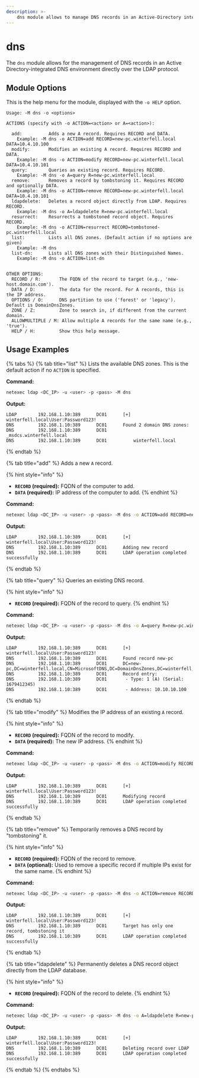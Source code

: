 ```yaml
---
description: >-
    dns module allows to manage DNS records in an Active-Directory integrated DNS over the LDAP protocol.
---
```


# dns

The `dns` module allows for the management of DNS records in an Active Directory-integrated DNS environment directly over the LDAP protocol.

## Module Options

This is the help menu for the module, displayed with the `-o HELP` option.

```
Usage: -M dns -o <options>

ACTIONS (specify with -o ACTION=<action> or A=<action>):

  add:          Adds a new A record. Requires RECORD and DATA.
    Example: -M dns -o ACTION=add RECORD=new-pc.winterfell.local DATA=10.4.10.100
  modify:       Modifies an existing A record. Requires RECORD and DATA.
    Example: -M dns -o ACTION=modify RECORD=new-pc.winterfell.local DATA=10.4.10.101
  query:        Queries an existing record. Requires RECORD.
    Example: -M dns -o A=query R=new-pc.winterfell.local
  remove:       Removes a record by tombstoning it. Requires RECORD and optionally DATA.
    Example: -M dns -o ACTION=remove RECORD=new-pc.winterfell.local DATA=10.4.10.101
  ldapdelete:   Deletes a record object directly from LDAP. Requires RECORD.
    Example: -M dns -o A=ldapdelete R=new-pc.winterfell.local
  resurrect:    Resurrects a tombstoned record object. Requires RECORD.
    Example: -M dns -o ACTION=resurrect RECORD=tombstoned-pc.winterfell.local
  list:         Lists all DNS zones. (Default action if no options are given)
    Example: -M dns
  list-dn:      Lists all DNS zones with their Distinguished Names.
    Example: -M dns -o ACTION=list-dn


OTHER OPTIONS:
  RECORD / R:       The FQDN of the record to target (e.g., 'new-host.domain.com').
  DATA / D:         The data for the record. For A records, this is the IP address.
  OPTIONS / O:      DNS partition to use ('forest' or 'legacy'). Default is DomainDnsZones.
  ZONE / Z:         Zone to search in, if different from the current domain.
  ALLOWMULTIPLE / M: Allow multiple A records for the same name (e.g., 'true').
  HELP / H:         Show this help message.
```

## Usage Examples

{% tabs %}
{% tab title="list" %}
Lists the available DNS zones. This is the default action if no `ACTION` is specified.

**Command:**
```bash
netexec ldap <DC_IP> -u <user> -p <pass> -M dns
```

**Output:**
```
LDAP        192.168.1.10:389      DC01      [+] winterfell.local\User:Password123!
DNS         192.168.1.10:389      DC01      Found 2 domain DNS zones:
DNS         192.168.1.10:389      DC01          _msdcs.winterfell.local
DNS         192.168.1.10:389      DC01          winterfell.local
```
{% endtab %}

{% tab title="add" %}
Adds a new `A` record.

{% hint style="info" %}
*   **`RECORD` (required):** FQDN of the computer to add.
*   **`DATA` (required):** IP address of the computer to add.
{% endhint %}

**Command:**
```bash
netexec ldap <DC_IP> -u <user> -p <pass> -M dns -o ACTION=add RECORD=new-pc.winterfell.local DATA=10.10.10.100
```

**Output:**
```
LDAP        192.168.1.10:389      DC01      [+] winterfell.local\User:Password123!
DNS         192.168.1.10:389      DC01      Adding new record
DNS         192.168.1.10:389      DC01      LDAP operation completed successfully
```
{% endtab %}

{% tab title="query" %}
Queries an existing DNS record.

{% hint style="info" %}
*   **`RECORD` (required):** FQDN of the record to query.
{% endhint %}

**Command:**
```bash
netexec ldap <DC_IP> -u <user> -p <pass> -M dns -o A=query R=new-pc.winterfell.local
```

**Output:**
```
LDAP        192.168.1.10:389      DC01      [+] winterfell.local\User:Password123!
DNS         192.168.1.10:389      DC01      Found record new-pc
DNS         192.168.1.10:389      DC01      DC=new-pc,DC=winterfell.local,CN=MicrosoftDNS,DC=DomainDnsZones,DC=winterfell,DC=local
DNS         192.168.1.10:389      DC01      Record entry:
DNS         192.168.1.10:389      DC01       - Type: 1 (A) (Serial: 1679412345)
DNS         192.168.1.10:389      DC01       - Address: 10.10.10.100
```
{% endtab %}

{% tab title="modify" %}
Modifies the IP address of an existing `A` record.

{% hint style="info" %}
*   **`RECORD` (required):** FQDN of the record to modify.
*   **`DATA` (required):** The new IP address.
{% endhint %}

**Command:**
```bash
netexec ldap <DC_IP> -u <user> -p <pass> -M dns -o ACTION=modify RECORD=new-pc.winterfell.local DATA=10.10.10.101
```

**Output:**
```
LDAP        192.168.1.10:389      DC01      [+] winterfell.local\User:Password123!
DNS         192.168.1.10:389      DC01      Modifying record
DNS         192.168.1.10:389      DC01      LDAP operation completed successfully
```
{% endtab %}

{% tab title="remove" %}
Temporarily removes a DNS record by "tombstoning" it.

{% hint style="info" %}
*   **`RECORD` (required):** FQDN of the record to remove.
*   **`DATA` (optional):** Used to remove a specific record if multiple IPs exist for the same name.
{% endhint %}

**Command:**
```bash
netexec ldap <DC_IP> -u <user> -p <pass> -M dns -o ACTION=remove RECORD=new-pc.winterfell.local
```

**Output:**
```
LDAP        192.168.1.10:389      DC01      [+] winterfell.local\User:Password123!
DNS         192.168.1.10:389      DC01      Target has only one record, tombstoning it
DNS         192.168.1.10:389      DC01      LDAP operation completed successfully
```
{% endtab %}

{% tab title="ldapdelete" %}
Permanently deletes a DNS record object directly from the LDAP database.

{% hint style="info" %}
*   **`RECORD` (required):** FQDN of the record to delete.
{% endhint %}

**Command:**
```bash
netexec ldap <DC_IP> -u <user> -p <pass> -M dns -o A=ldapdelete R=new-pc.winterfell.local
```

**Output:**
```
LDAP        192.168.1.10:389      DC01      [+] winterfell.local\User:Password123!
DNS         192.168.1.10:389      DC01      Deleting record over LDAP
DNS         192.168.1.10:389      DC01      LDAP operation completed successfully
```
{% endtab %}
{% endtabs %} 
